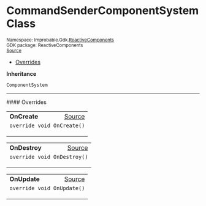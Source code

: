 
# CommandSenderComponentSystem Class
<sup>
Namespace: Improbable.Gdk.<a href="{{urlRoot}}/api/reactive-components-index">ReactiveComponents</a><br/>
GDK package: ReactiveComponents<br/>
<a href="https://www.github.com/spatialos/gdk-for-unity/blob/0.2.3/workers/unity/Packages/com.improbable.gdk.core/ReactiveComponents/Systems/CommandSenderComponentSystem.cs/#L12">Source</a>
<style>
a code {
                    padding: 0em 0.25em!important;
}
code {
                    background-color: #ffffff!important;
}
</style>
</sup>
<nav id="pageToc" class="page-toc"><ul><li><a href="#overrides">Overrides</a>
</ul></nav>



</p>

<b>Inheritance</b>

<code>ComponentSystem</code>












</p>
<hr style="width:100%; border-top-color:#d8d8d8" />
#### Overrides


</p>




<table width="100%">
    <tr>
        <td style="border-right:none"><b>OnCreate</b></td>
        <td style="border-left:none; text-align:right"><a href="https://www.github.com/spatialos/gdk-for-unity/blob/0.2.3/workers/unity/Packages/com.improbable.gdk.core/ReactiveComponents/Systems/CommandSenderComponentSystem.cs/#L19">Source</a></td>
    </tr>
    <tr>
        <td colspan="2">
<code>override void OnCreate()</code></p>






</td>
    </tr>
</table>


<table width="100%">
    <tr>
        <td style="border-right:none"><b>OnDestroy</b></td>
        <td style="border-left:none; text-align:right"><a href="https://www.github.com/spatialos/gdk-for-unity/blob/0.2.3/workers/unity/Packages/com.improbable.gdk.core/ReactiveComponents/Systems/CommandSenderComponentSystem.cs/#L36">Source</a></td>
    </tr>
    <tr>
        <td colspan="2">
<code>override void OnDestroy()</code></p>






</td>
    </tr>
</table>


<table width="100%">
    <tr>
        <td style="border-right:none"><b>OnUpdate</b></td>
        <td style="border-left:none; text-align:right"><a href="https://www.github.com/spatialos/gdk-for-unity/blob/0.2.3/workers/unity/Packages/com.improbable.gdk.core/ReactiveComponents/Systems/CommandSenderComponentSystem.cs/#L46">Source</a></td>
    </tr>
    <tr>
        <td colspan="2">
<code>override void OnUpdate()</code></p>






</td>
    </tr>
</table>





